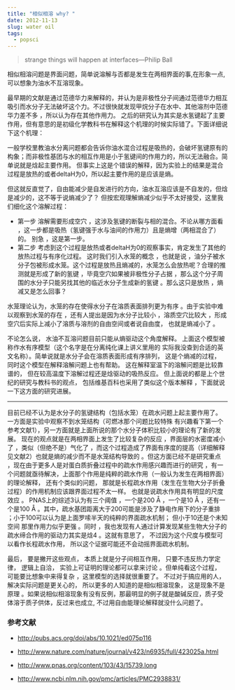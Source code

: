 ```yaml
---
title: "相似相溶 why? "
date: 2012-11-13
slug: water oil
tags:
  - popsci
---
```


> strange things will happen at interfaces—Philip Ball


相似相溶问题是界面问题，简单说溶解与否都是发生在两相界面的事,在形象一点,可以想象为油水不互溶现象。

最早期的文献是通过范德华力来解释的，并认为是非极性分子间通过范德华力相互吸引而水分子无法破坏这个力。不过很快就发现甲烷分子在水中、其他溶剂中范德华力差不多 ，所以认为存在其他作用力。
之后的研究认为其实是水氢键起了主要作用，但有意思的是初级化学教科书在解释这个机理的时候实际错了。下面详细说下这个机理： 

一般学校里教油水分离问题都会告诉你油水混合过程是吸热的，会破坏氢键原有的构象；而非极性基团与水的相互作用是小于氢键间的作用力的，所以无法融合。简单说就是焓起主要作用。
但事实上这是个错误的解释，因为实验上的结果是混合过程是放热的或者deltaH为0，所以起主要作用的是应该是熵。

但这就反直觉了，自由能减少是自发进行的方向，油水互溶应该是不自发的，但焓是减少的，这不等于说熵减少了？ 但按宏观理解熵减少似乎不太好接受，这里我们细化这个溶解过程：

- 第一步 溶解需要形成空穴 ，这涉及氢键的断裂与相的混合。不论从哪方面看 ，这一步都是吸热（氢键强于水与油间的作用力）且是熵增（两相混合了）的。 别急 ，这是第一步。
- 第二步 考虑到这个过程是放热或者deltaH为0的观察事实，肯定发生了其他的放热过程与有序化过程。 这时我们引入水笼的概念 ，也就是说 ，油分子被水分子包被形成水笼。这个过程是放热且熵减的，水笼怎么会放热呢？合理的推测就是形成了新的氢键 ，毕竟空穴如果被非极性分子占据 ，那么这个分子周围的水分子只能另找其他的临近水分子生成新的氢键 。那么这只是放热 ，熵减又是怎么回事？

水笼理论认为，水笼的存在使得水分子在溶质表面排列更为有序 。由于实验中难以观察到水笼的存在 ，还有人提出是因为水分子比较小 ，溶质空穴比较大 ，形成空穴后实际上减小了溶质与溶剂的自由空间或者说自由度， 也就是熵减小了 。

不论怎么说， 水油不互溶问题目前只能从熵驱动这个角度解释。 上面这个模型被称作水有序模型（这个名字是在分离纯化课上讲义里用的 实际我没查到合适的英文名称）。简单说就是水分子会在溶质表面形成有序排列， 这是个熵减的过程， 同时这个模型在解释溶解问题上也有帮助。 这在解释室温下的溶解问题是比较靠谱的， 但在较高温度下溶解过程还是焓驱动的吸热反应。 但上面说的都是上个世纪的研究与教科书的观点， 包括维基百科也采用了类似这个版本解释 ，下面就说一下这方面的研究进展。

-----

目前已经不认为是水分子的氢键结构（包括水笼）在疏水问题上起主要作用了。 一方面是实验中观察不到水笼结构（可燃冰那个问题比较特殊 有兴趣看下第一个参考文献1），另一方面就是上面所说的那个水分子体积比较小的理论有了新的发展。 现在的观点就是在两相界面上发生了比较复杂的反应 ，界面层的水密度减小了 ，类似（但绝不是）气化了 ，而这个过程造成了界面有序度的提高（详细解释见文献2）也就是熵的减少而不是水笼结构导致的 。但这方面已经不是研究重点 ，现在由于更多人是对蛋白质折叠过程中的疏水作用感兴趣而进行的研究 ，有一个问题就亟待解决，上面那个作用是纯粹的疏水作用（一般认为发生在两相界面）的理论解释， 还有个类似的问题， 那就是长程疏水作用（发生在生物大分子折叠过程）的作用机制应该跟界面过程不太一样。 也就是说疏水作用具有明显的尺度效应 。 PNAS上的综述3认为有三个阈值 ，一个是200 Å ，一个是10 Å ，还有一个是100 Å 。其中，疏水基团距离大于200可能是涉及了静电作用下的分子重排 ；小于100可以认为是上面罗嗦半天的纯粹的界面疏水机制； 但小于10还是个未知空间 那里作用力似乎更强 。同时 ，我也发现有人通过计算发现某些生物大分子的疏水缔合作用的驱动力其实是焓4 。这就有意思了， 不过因为这个尺度与模型可以看作长程疏水作用， 所以这个证据可能还不会动摇界面疏水机制。

最后， 要是撇开这些观点， 本质上就是分子间相互作用， 只要不违反热力学定律， 逻辑上自洽， 实验上可证明的理论都可以拿来讨论 。但单纯看这个过程， 可能要比想象中来得复杂 ，这里模型的选择就很重要了。 不过对于搞应用的人，解决实际问题是更关心的， 所以更多的人知道的是相似相溶现象， 这是现象不是原理 。如果说相似相溶现象有没有反例，那最明显的例子就是酸碱反应，质子受体溶于质子供体，反过来也成立, 不过用自由能理论解释就没什么问题了。

### 参考文献

- http://pubs.acs.org/doi/abs/10.1021/ed075p116

- http://www.nature.com/nature/journal/v423/n6935/full/423025a.html

- http://www.pnas.org/content/103/43/15739.long

- http://www.ncbi.nlm.nih.gov/pmc/articles/PMC2938831/ 